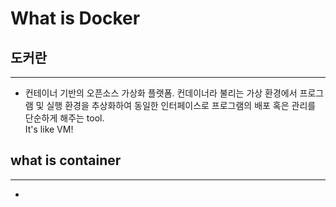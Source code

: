 # What is Docker

## 도커란
---
- 컨테이너 기반의 오픈소스 가상화 플랫폼. 컨데이너라 불리는 가상 환경에서 프로그램 및 실행 환경을 추상화하여 동일한 인터페이스로 프로그램의 배포 혹은 관리를 단순하게 해주는 tool.
<br>It's like VM!


## what is container
---
- 